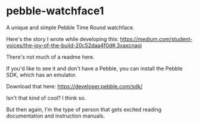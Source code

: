 # pebble-watchface1
A unique and simple Pebble Time Round watchface.

Here's the story I wrote while developing this:
https://medium.com/student-voices/the-joy-of-the-build-20c52daa4f0d#.3xaxcnaoi

There's not much of a readme here. 

If you'd like to see it and don't have a Pebble, you can install the Pebble SDK, which has an emulator.

Download that here: https://developer.pebble.com/sdk/

Isn't that kind of cool? I think so. 

But then again, I'm the type of person that gets excited reading documentation and instruction manuals. 
